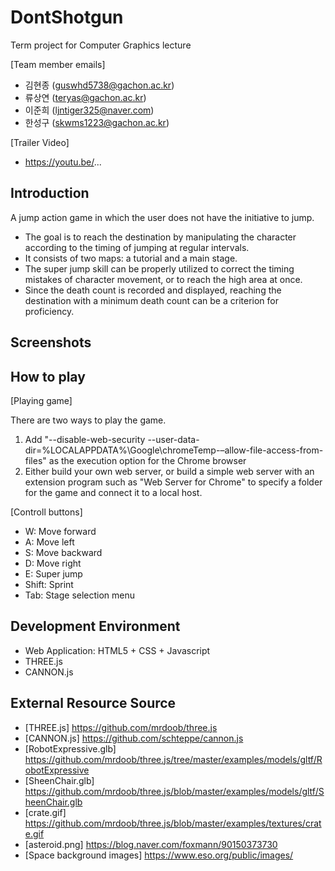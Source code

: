 # DontShotgun
Term project for Computer Graphics lecture

[Team member emails]
- 김현종 (guswhd5738@gachon.ac.kr)
- 류상연 (teryas@gachon.ac.kr)
- 이준희 (ljntiger325@naver.com)
- 한성구 (skwms1223@gachon.ac.kr)

[Trailer Video]
- https://youtu.be/...

## Introduction
A jump action game in which the user does not have the initiative to jump.
- The goal is to reach the destination by manipulating the character according to the timing of jumping at regular intervals.
- It consists of two maps: a tutorial and a main stage.
- The super jump skill can be properly utilized to correct the timing mistakes of character movement, or to reach the high area at once.
- Since the death count is recorded and displayed, reaching the destination with a minimum death count can be a criterion for proficiency.

## Screenshots


## How to play
[Playing game]

There are two ways to play the game.
1. Add "--disable-web-security --user-data-dir=%LOCALAPPDATA%\Google\chromeTemp-–allow-file-access-from-files" as the execution option for the Chrome browser
2. Either build your own web server, or build a simple web server with an extension program such as "Web Server for Chrome" to specify a folder for the game and connect it to a local host.


[Controll buttons]
- W: Move forward
- A: Move left
- S: Move backward
- D: Move right
- E: Super jump
- Shift: Sprint
- Tab: Stage selection menu

## Development Environment
- Web Application: HTML5 + CSS + Javascript
- THREE.js
- CANNON.js

## External Resource Source
- [THREE.js]                  https://github.com/mrdoob/three.js
- [CANNON.js]                 https://github.com/schteppe/cannon.js
- [RobotExpressive.glb]       https://github.com/mrdoob/three.js/tree/master/examples/models/gltf/RobotExpressive
- [SheenChair.glb]            https://github.com/mrdoob/three.js/blob/master/examples/models/gltf/SheenChair.glb
- [crate.gif]                 https://github.com/mrdoob/three.js/blob/master/examples/textures/crate.gif
- [asteroid.png]              https://blog.naver.com/foxmann/90150373730
- [Space background images]   https://www.eso.org/public/images/
